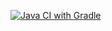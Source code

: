 [![Java CI with Gradle](https://github.com/PavelRomanovQA/Selenide/actions/workflows/gradle.yml/badge.svg)](https://github.com/PavelRomanovQA/Selenide/actions/workflows/gradle.yml)
